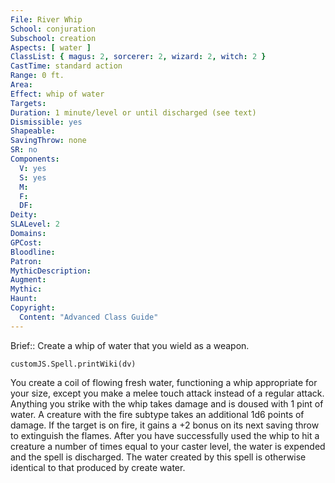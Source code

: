```yaml
---
File: River Whip
School: conjuration
Subschool: creation
Aspects: [ water ]
ClassList: { magus: 2, sorcerer: 2, wizard: 2, witch: 2 }
CastTime: standard action
Range: 0 ft.
Area: 
Effect: whip of water
Targets: 
Duration: 1 minute/level or until discharged (see text)
Dismissible: yes
Shapeable: 
SavingThrow: none
SR: no
Components:
  V: yes
  S: yes
  M: 
  F: 
  DF: 
Deity: 
SLALevel: 2
Domains: 
GPCost: 
Bloodline: 
Patron: 
MythicDescription: 
Augment: 
Mythic: 
Haunt: 
Copyright:
  Content: "Advanced Class Guide"
---
```

Brief:: Create a whip of water that you wield as a weapon.

```dataviewjs
customJS.Spell.printWiki(dv)
```

You create a coil of flowing fresh water, functioning a whip appropriate for your size, except you make a melee touch attack instead of a regular attack. Anything you strike with the whip takes damage and is doused with 1 pint of water.  A creature with the fire subtype takes an additional 1d6 points of damage. If the target is on fire, it gains a +2 bonus on its next saving throw to extinguish the flames.  After you have successfully used the whip to hit a creature a number of times equal to your caster level, the water is expended and the spell is discharged. The water created by this spell is otherwise identical to that produced by create water.
